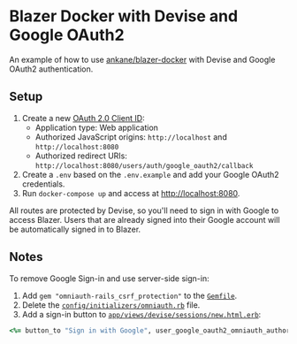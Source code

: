 # Blazer Docker with Devise and Google OAuth2
An example of how to use [ankane/blazer-docker](https://github.com/ankane/blazer-docker) with Devise and Google OAuth2 authentication.

## Setup
1. Create a new [OAuth 2.0 Client ID](https://console.cloud.google.com/apis/credentials):
    - Application type: Web application
    - Authorized JavaScript origins: `http://localhost` and `http://localhost:8080`
    - Authorized redirect URIs: `http://localhost:8080/users/auth/google_oauth2/callback`
1. Create a `.env` based on the `.env.example` and add your Google OAuth2 credentials.
1. Run `docker-compose up` and access at [http://localhost:8080](http://localhost:8080).

All routes are protected by Devise, so you'll need to sign in with Google to access Blazer.  Users that are already signed into their Google account will be automatically signed in to Blazer.

## Notes
To remove Google Sign-in and use server-side sign-in:

1. Add `gem "omniauth-rails_csrf_protection"` to the [`Gemfile`](./Gemfile).
1. Delete the [`config/initializers/omniauth.rb`](./config/initializers/omniauth.rb) file.
1. Add a sign-in button to [`app/views/devise/sessions/new.html.erb`](./app/views/devise/sessions/new.html.erb):

```ruby
<%= button_to "Sign in with Google", user_google_oauth2_omniauth_authorize_path, method: :post %>
```

